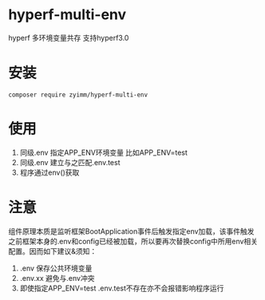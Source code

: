 # hyperf-multi-env
hyperf 多环境变量共存 支持hyperf3.0
# 安装
```
composer require zyimm/hyperf-multi-env

```

# 使用

1. 同级.env 指定APP_ENV环境变量 比如APP_ENV=test 
2. 同级.env 建立与之匹配.env.test
3. 程序通过env()获取

# 注意
组件原理本质是监听框架BootApplication事件后触发指定env加载，该事件触发之前框架本身的.env和config已经被加载，所以要再次替换config中所用env相关配置。因而如下建议&须知：

1. .env 保存公共环境变量
2. .env.xx 避免与.env冲突
3. 即使指定APP_ENV=test .env.test不存在亦不会报错影响程序运行
